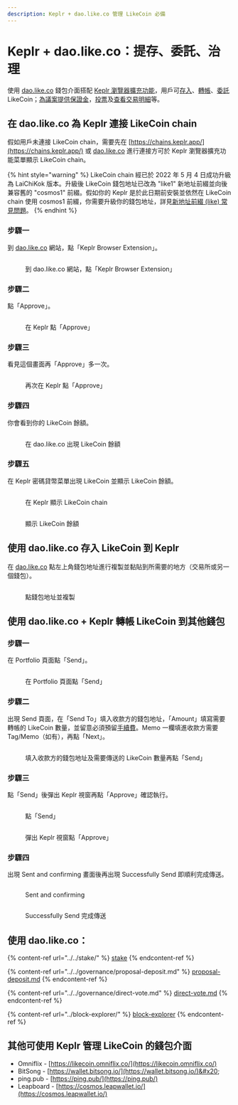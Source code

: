 ```yaml
---
description: Keplr + dao.like.co 管理 LikeCoin 必備
---
```


# Keplr + dao.like.co：提存、委託、治理

使用 [dao.like.co](https://dao.like.co/) 錢包介面搭配 [Keplr 瀏覽器擴充功能](how-to-install-keplr-extension.md)，用戶可[存入](dao.like.co.md#deposit-your-likecoin-via-dao.like.co-to-keplr)、[轉帳](dao.like.co.md#using-dao.like.co-+-keplr-to-send-likecoin-to-another-wallet)、[委託](../../stake/) LikeCoin；[為議案提供保證金](../../governance/proposal-deposit.md)，[投票](../../governance/direct-vote.md)及[查看交易明細](../block-explorer/dao.like.co.md)等。

## 在 dao.like.co 為 Keplr 連接 LikeCoin chain <a href="#connect-keplr-with-likecoin-chain" id="connect-keplr-with-likecoin-chain"></a>

假如用戶未連接 LikeCoin chain，需要先在 [https://chains.keplr.app/](https://chains.keplr.app/) 或 [dao.like.co](https://dao.like.co/) 進行連接方可於 Keplr 瀏覽器擴充功能菜單顯示 LikeCoin chain。

{% hint style="warning" %}
LikeCoin chain 經已於 2022 年 5 月 4 日成功升級為 LaiChiKok 版本。升級後 LikeCoin 錢包地址已改為 "like1" 新地址前綴並向後兼容舊的 "cosmos1" 前綴。假如你的 Keplr 是於此日期前安裝並依然在 LikeCoin chain 使用 cosmos1 前綴，你需要升級你的錢包地址，詳見[新地址前綴 (like) 常見問題](../like-address-prefix.md)。
{% endhint %}

### 步驟一

到 [dao.like.co](https://dao.like.co/) 網站，點「Keplr Browser Extension」。

<figure><img src="../../../.gitbook/assets/keplr06.png" alt=""><figcaption><p>到 dao.like.co 網站，點「Keplr Browser Extension」</p></figcaption></figure>

### 步驟二

點「Approve」。

<figure><img src="../../../.gitbook/assets/keplr07.png" alt=""><figcaption><p>在 Keplr 點「Approve」</p></figcaption></figure>

### 步驟三

看見這個畫面再「Approve」多一次。

<figure><img src="../../../.gitbook/assets/keplr08.png" alt=""><figcaption><p>再次在 Keplr 點「Approve」</p></figcaption></figure>

### 步驟四

你會看到你的 LikeCoin 餘額。

<figure><img src="../../../.gitbook/assets/keplr09.png" alt=""><figcaption><p>在 dao.like.co 出現 LikeCoin 餘額</p></figcaption></figure>

### 步驟五

在 Keplr 密碼貸幣菜單出現 LikeCoin 並顯示 LikeCoin 餘額。

<figure><img src="../../../.gitbook/assets/Keplr menu 1.png" alt=""><figcaption><p>在 Keplr 顯示 LikeCoin chain</p></figcaption></figure>

<figure><img src="../../../.gitbook/assets/Keplr menu 2.png" alt=""><figcaption><p>顯示 LikeCoin 餘額</p></figcaption></figure>

## 使用 dao.like.co 存入 LikeCoin 到 Keplr <a href="#deposit-your-likecoin-via-dao.like.co-to-keplr" id="deposit-your-likecoin-via-dao.like.co-to-keplr"></a>

在 [dao.like.co](https://dao.like.co/) 點左上角錢包地址進行複製並黏貼到所需要的地方（交易所或另一個錢包）。

<figure><img src="../../../.gitbook/assets/Keplr deposit.png" alt=""><figcaption><p>點錢包地址並複製</p></figcaption></figure>

## 使用 dao.like.co + Keplr 轉帳 LikeCoin 到其他錢包 <a href="#using-dao.like.co-+-keplr-to-send-likecoin-to-another-wallet" id="using-dao.like.co-+-keplr-to-send-likecoin-to-another-wallet"></a>

### 步驟一

在 Portfolio 頁面點「Send」。

<figure><img src="../../../.gitbook/assets/Keplr Send 1.png" alt=""><figcaption><p>在 Portfolio 頁面點「Send」</p></figcaption></figure>

### 步驟二

出現 Send 頁面，在「Send To」填入收款方的錢包地址，「Amount」填寫需要轉帳的 LikeCoin 數量，並留意必須預留[手續費](../transaction-fee.md)。Memo 一欄填進收款方需要 Tag/Memo（如有），再點「Next」。

<figure><img src="../../../.gitbook/assets/Keplr Send 2.png" alt=""><figcaption><p>填入收款方的錢包地址及需要傳送的 LikeCoin 數量再點「Send」</p></figcaption></figure>

### 步驟三

點「Send」後彈出 Keplr 視窗再點「Approve」確認執行。

<figure><img src="../../../.gitbook/assets/Keplr Send 3.png" alt=""><figcaption><p>點「Send」</p></figcaption></figure>

<figure><img src="../../../.gitbook/assets/Keplr Send 4.png" alt=""><figcaption><p>彈出 Keplr 視窗點「Approve」</p></figcaption></figure>

### 步驟四

出現 Sent and confirming 畫面後再出現 Successfully Send 即順利完成傳送。

<div>

<figure><img src="../../../.gitbook/assets/Keplr Send 5.png" alt=""><figcaption><p>Sent and confirming</p></figcaption></figure>

 

<figure><img src="../../../.gitbook/assets/Keplr Send 6.png" alt=""><figcaption><p>Successfully Send 完成傳送</p></figcaption></figure>

</div>

## 使用 dao.like.co：

{% content-ref url="../../stake/" %}
[stake](../../stake/)
{% endcontent-ref %}

{% content-ref url="../../governance/proposal-deposit.md" %}
[proposal-deposit.md](../../governance/proposal-deposit.md)
{% endcontent-ref %}

{% content-ref url="../../governance/direct-vote.md" %}
[direct-vote.md](../../governance/direct-vote.md)
{% endcontent-ref %}

{% content-ref url="../block-explorer/" %}
[block-explorer](../block-explorer/)
{% endcontent-ref %}

## 其他可使用 Keplr 管理 LikeCoin 的錢包介面 <a href="#other-wallet-interface" id="other-wallet-interface"></a>

* Omniflix - [https://likecoin.omniflix.co/](https://likecoin.omniflix.co/)
* BitSong - [https://wallet.bitsong.io/](https://wallet.bitsong.io/)&#x20;
* ping.pub - [https://ping.pub/](https://ping.pub/)
* Leapboard - [https://cosmos.leapwallet.io/](https://cosmos.leapwallet.io/)
